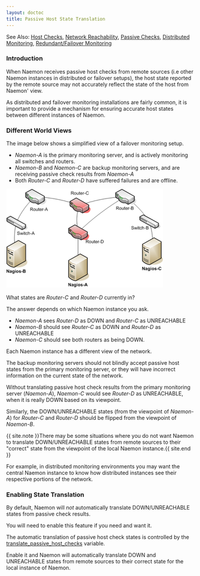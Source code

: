 ```yaml
---
layout: doctoc
title: Passive Host State Translation
---
```


<span class="glyphicon glyphicon-arrow-right"></span> See Also: <a href="hostchecks.html">Host Checks</a>, <a href="networkreachability.html">Network Reachability</a>, <a href="passivechecks.html">Passive Checks</a>, <a href="distributed.html">Distributed Monitoring</a>, <a href="redundancy.html">Redundant/Failover Monitoring</a>



### Introduction

When Naemon receives passive host checks from remote sources (i.e other Naemon
instances in distributed or failover setups), the host state reported by the
remote source may not accurately reflect the state of the host from Naemon' view.

As distributed and failover monitoring installations are fairly common, it is
important to provide a mechanism for ensuring accurate host states between
different instances of Naemon.



### Different World Views

The image below shows a simplified view of a failover monitoring setup.

 - <i>Naemon-A</i> is the primary monitoring server, and is actively monitoring
   all switches and routers.
 - <i>Naemon-B</i> and <i>Naemon-C</i> are backup monitoring servers, and are
   receiving passive check results from <i>Naemon-A</i>
 - Both <i>Router-C</i> and <i>Router-D</i> have suffered failures and are offline.

<img src="/images/passivehosttranslation.png" border="0" alt="Passive State Translation" title="Passive State Translation">

What states are <i>Router-C</i> and <i>Router-D</i> currently in?

The answer depends on which Naemon instance you ask.

 - <i>Naemon-A</i> sees <i>Router-D</i> as DOWN and <i>Router-C</i> as UNREACHABLE
 - <i>Naemon-B</i> should see <i>Router-C</i> as DOWN and <i>Router-D</i> as UNREACHABLE
 - <i>Naemon-C</i> should see both routers as being DOWN.

Each Naemon instance has a different view of the network.

The backup monitoring servers should not blindly accept passive host states from the
primary monitoring server, or they will have incorrect information on the current state of the network.

Without translating passive host check results from the primary monitoring server
(<i>Naemon-A</i>), <i>Naemon-C</i> would see <i>Router-D</i> as UNREACHABLE, when
it is really DOWN based on its viewpoint.

Similarly, the DOWN/UNREACHABLE states (from the viewpoint of <i>Naemon-A</i>) for
<i>Router-C</i> and <i>Router-D</i> should be flipped from the viewpoint of <i>Naemon-B</i>.

{{ site.note }}There may be some situations where you do not want Naemon to translate DOWN/UNREACHABLE states from remote sources to their "correct" state from the viewpoint of the local Naemon instance.{{ site.end }}

For example, in distributed monitoring environments you may want the central Naemon
instance to know how distributed instances see their respective portions of the network.



### Enabling State Translation

By default, Naemon will <i>not</i> automatically translate DOWN/UNREACHABLE states
from passive check results.

You will need to enable this feature if you need and want it.

The automatic translation of passive host check states is controlled by the
<a href="configmain.html#translate_passive_host_checks">translate_passive_host_checks</a> variable.

Enable it and Naemon will automatically translate DOWN and UNREACHABLE states from
remote sources to their correct state for the local instance of Naemon.
